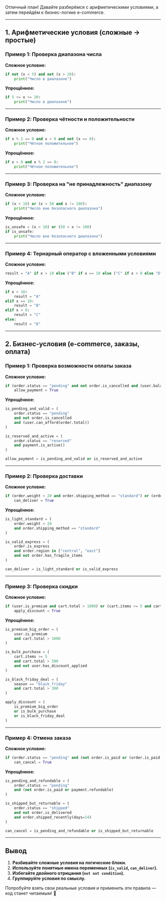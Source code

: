 Отличный план! Давайте разберёмся с арифметическими условиями, а затем перейдём к бизнес-логике e-commerce.  

---

## **1. Арифметические условия (сложные → простые)**  

### **Пример 1: Проверка диапазона числа**  
**Сложное условие:**  
```python
if not (x < 5) and not (x > 20):
    print("Число в диапазоне")
```  
**Упрощённое:**  
```python
if 5 <= x <= 20:
    print("Число в диапазоне")
```  

---

### **Пример 2: Проверка чётности и положительности**  
**Сложное условие:**  
```python
if x % 2 == 0 and x > 0 and not (x == 0):
    print("Чётное положительное")
```  
**Упрощённое:**  
```python
if x > 0 and x % 2 == 0:
    print("Чётное положительное")
```  

---

### **Пример 3: Проверка на "не принадлежность" диапазону**  
**Сложное условие:**  
```python
if (x < 10) or (x > 50 and x != 100):
    print("Число вне безопасного диапазона")
```  
**Упрощённое:**  
```python
is_unsafe = (x < 10) or (50 < x != 100)
if is_unsafe:
    print("Число вне безопасного диапазона")
```  

---

### **Пример 4: Тернарный оператор с вложенными условиями**  
**Сложное условие:**  
```python
result = "A" if x > 10 else ("B" if x == 10 else ("C" if x > 0 else "D"))
```  
**Упрощённое:**  
```python
if x > 10:
    result = "A"
elif x == 10:
    result = "B"
elif x > 0:
    result = "C"
else:
    result = "D"
```  

---

## **2. Бизнес-условия (e-commerce, заказы, оплата)**  

### **Пример 1: Проверка возможности оплаты заказа**  
**Сложное условие:**  
```python
if (order.status == "pending" and not order.is_cancelled and (user.balance >= order.total or user.credit_allowed)) or (order.status == "reserved" and payment.expiry > datetime.now()):
    allow_payment = True
```  
**Упрощённое:**  
```python
is_pending_and_valid = (
    order.status == "pending" 
    and not order.is_cancelled 
    and (user.can_afford(order.total))
)

is_reserved_and_active = (
    order.status == "reserved" 
    and payment.is_active()
)

allow_payment = is_pending_and_valid or is_reserved_and_active
```  

---

### **Пример 2: Проверка доставки**  
**Сложное условие:**  
```python
if (order.weight < 20 and order.shipping_method == "standard") or (order.is_express and order.region in ["central", "east"] and not order.has_fragile_items):
    can_deliver = True
```  
**Упрощённое:**  
```python
is_light_standard = (
    order.weight < 20 
    and order.shipping_method == "standard"
)

is_valid_express = (
    order.is_express 
    and order.region in ["central", "east"] 
    and not order.has_fragile_items
)

can_deliver = is_light_standard or is_valid_express
```  

---

### **Пример 3: Проверка скидки**  
**Сложное условие:**  
```python
if (user.is_premium and cart.total > 1000) or (cart.items >= 5 and cart.total > 500 and not user.has_discount_applied) or (season == "black_friday" and cart.total > 300):
    apply_discount = True
```  
**Упрощённое:**  
```python
is_premium_big_order = (
    user.is_premium 
    and cart.total > 1000
)

is_bulk_purchase = (
    cart.items >= 5 
    and cart.total > 500 
    and not user.has_discount_applied
)

is_black_friday_deal = (
    season == "black_friday" 
    and cart.total > 300
)

apply_discount = (
    is_premium_big_order 
    or is_bulk_purchase 
    or is_black_friday_deal
)
```  

---

### **Пример 4: Отмена заказа**  
**Сложное условие:**  
```python
if (order.status == "pending" and (not order.is_paid or (order.is_paid and payment.refundable))) or (order.status == "shipped" and datetime.now() - order.ship_date < timedelta(days=14) and not order.is_delivered):
    can_cancel = True
```  
**Упрощённое:**  
```python
is_pending_and_refundable = (
    order.status == "pending" 
    and (not order.is_paid or payment.refundable)
)

is_shipped_but_returnable = (
    order.status == "shipped" 
    and not order.is_delivered 
    and order.shipped_recently(days=14)
)

can_cancel = is_pending_and_refundable or is_shipped_but_returnable
```  

---

## **Вывод**  
1. **Разбивайте сложные условия на логические блоки.**  
2. **Используйте понятные имена переменных (`is_valid`, `can_deliver`).**  
3. **Избегайте двойного отрицания (`not not condition`).**  
4. **Группируйте условия по смыслу.**  

Попробуйте взять свои реальные условия и применить эти правила — код станет читаемым! 🚀
